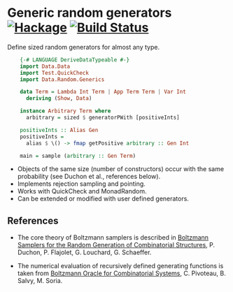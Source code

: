 Generic random generators [![Hackage](https://img.shields.io/hackage/v/generic-random.svg)](https://hackage.haskell.org/package/generic-random) [![Build Status](https://travis-ci.org/Lysxia/generic-random.svg)](https://travis-ci.org/Lysxia/generic-random)
=========================

Define sized random generators for almost any type.

```haskell
    {-# LANGUAGE DeriveDataTypeable #-}
    import Data.Data
    import Test.QuickCheck
    import Data.Random.Generics

    data Term = Lambda Int Term | App Term Term | Var Int
      deriving (Show, Data)

    instance Arbitrary Term where
      arbitrary = sized $ generatorPWith [positiveInts]

    positiveInts :: Alias Gen
    positiveInts =
      alias $ \() -> fmap getPositive arbitrary :: Gen Int

    main = sample (arbitrary :: Gen Term)
```

- Objects of the same size (number of constructors) occur with the same
  probability (see Duchon et al., references below).
- Implements rejection sampling and pointing.
- Works with QuickCheck and MonadRandom.
- Can be extended or modified with user defined generators.

References
----------

- The core theory of Boltzmann samplers is described in
  [Boltzmann Samplers for the Random Generation of Combinatorial Structures](http://algo.inria.fr/flajolet/Publications/DuFlLoSc04.pdf),
  P. Duchon, P. Flajolet, G. Louchard, G. Schaeffer.

- The numerical evaluation of recursively defined generating functions
  is taken from
  [Boltzmann Oracle for Combinatorial Systems](http://www.dmtcs.org/pdfpapers/dmAI0132.pdf),
  C. Pivoteau, B. Salvy, M. Soria.
